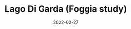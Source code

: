 ---
title: Lago Di Garda (Foggia study)
file: /paintings/2022-02-27-lago-di-garda.jpg
date: 2022-02-27
size: 70×50cm
materials: Acrylics on stretched canvas
featured: yes
---